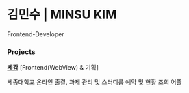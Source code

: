 # 김민수 | MINSU KIM
Frontend-Developer

### Projects

[**세감**](https://github.com/se-gam/) [Frontend(WebView) & 기획]

세종대학교 온라인 출결, 과제 관리 및 스터디룸 예약 및 현황 조회 어플
